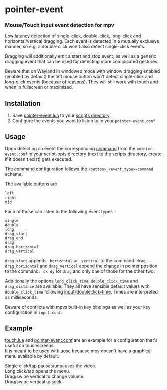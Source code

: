 # pointer-event

### Mouse/Touch input event detection for mpv

Low latency detection of single-click, double-click, long-click and horizontal/vertical dragging.
Each event is detected in a mutually exclusive manner, so e.g. a double-click won't also detect single-click events.

Dragging will additionally emit a start and stop event, as well as a generic dragging event that can be used for detecting more complicated gestures.

Beware that on Wayland in windowed mode with window dragging enabled (enabled by default) the left mouse button won't detect single-click and long-click events (because of [reasons](https://github.com/mpv-player/mpv/issues/9771#issuecomment-1272605271)). They will still work with touch and when in fullscreen or maximized.

## Installation

1. Save [pointer-event.lua](https://github.com/christoph-heinrich/mpv-pointer-event/raw/master/pointer-event.lua) to your [scripts directory](https://mpv.io/manual/stable/#script-location).
2. Configure the events you want to listen to in your `pointer-event.conf`

## Usage

Upon detecting an event the corresponding [command](https://mpv.io/manual/master/#list-of-input-commands) from the `pointer-event.conf` in your script-opts directory (next to the scripts directory, create if it doesn't exist) gets executed.

The command configuration follows the `<button>_<event_type>=command` scheme.

The available buttons are
```
left
right
mid
```

Each of those can listen to the following event types
```
single
double
long
drag_start
drag_end
drag
drag_horizontal
drag_vertical
```

`drag_start` appends ` horizontal` or ` vertical` to the command.
`drag`, `drag_horizontal` and `drag_vertical` append the change in pointer position to the command. ` dx dy` for `drag` and only one of those for the other two.

Additionally the options `long_click_time`, `double_click_time` and `drag_distance` are available. They all have sensible default values with `double_click_time` following [input-doubleclick-time](https://mpv.io/manual/master/#options-input-doubleclick-time). Times are interpreted as milliseconds.

Beware of conflicts with mpvs built-in key bindings as well as your key configuration in `input.conf`.

## Example

[touch.lua](https://github.com/christoph-heinrich/mpv-pointer-event/blob/master/touch.lua) and [pointer-event.conf](https://github.com/christoph-heinrich/mpv-pointer-event/blob/master/pointer-event.conf) are an example for a configuration that's useful on touchscreens.  
It is meant to be used with [uosc](https://github.com/tomasklaen/uosc) because mpv doesn't have a graphical menu available by default.

Single click/tap pauses/unpauses the video.  
Long click/tap opens the menu.  
Drag/swipe vertical to change volume.  
Drag/swipe vertical to seek.  